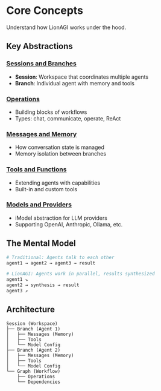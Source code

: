 # Core Concepts

Understand how LionAGI works under the hood.

## Key Abstractions

### [Sessions and Branches](sessions-and-branches.md)
- **Session**: Workspace that coordinates multiple agents
- **Branch**: Individual agent with memory and tools

### [Operations](operations.md)
- Building blocks of workflows
- Types: chat, communicate, operate, ReAct

### [Messages and Memory](messages-and-memory.md)
- How conversation state is managed
- Memory isolation between branches

### [Tools and Functions](tools-and-functions.md)
- Extending agents with capabilities
- Built-in and custom tools

### [Models and Providers](models-and-providers.md)
- iModel abstraction for LLM providers
- Supporting OpenAI, Anthropic, Ollama, etc.

## The Mental Model

```python
# Traditional: Agents talk to each other
agent1 → agent2 → agent3 → result

# LionAGI: Agents work in parallel, results synthesized
agent1 ↘
agent2 → synthesis → result
agent3 ↗
```

## Architecture

```
Session (Workspace)
├── Branch (Agent 1)
│   ├── Messages (Memory)
│   ├── Tools
│   └── Model Config
├── Branch (Agent 2)
│   ├── Messages (Memory)
│   ├── Tools
│   └── Model Config
└── Graph (Workflow)
    ├── Operations
    └── Dependencies
```